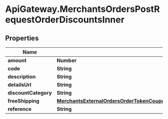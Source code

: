 # ApiGateway.MerchantsOrdersPostRequestOrderDiscountsInner

## Properties

Name | Type | Description | Notes
------------ | ------------- | ------------- | -------------
**amount** | **Number** |  | 
**code** | **String** |  | 
**description** | **String** |  | 
**detailsUrl** | **String** |  | 
**discountCategory** | **String** |  | 
**freeShipping** | [**MerchantsExternalOrdersOrderTokenCouponsPost200ResponseOrderDiscountsInnerFreeShipping**](MerchantsExternalOrdersOrderTokenCouponsPost200ResponseOrderDiscountsInnerFreeShipping.md) |  | [optional] 
**reference** | **String** |  | 


